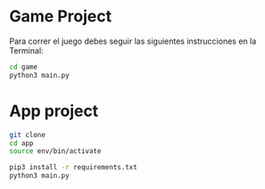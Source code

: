 # Game Project

Para correr el juego debes seguir las siguientes instrucciones en la Terminal:

```sh
cd game
python3 main.py

````

# App project

```sh
git clone
cd app
source env/bin/activate

pip3 install -r requirements.txt
python3 main.py

```